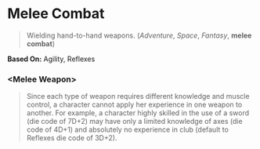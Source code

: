 Melee Combat
============

> Wielding hand-to-hand weapons. (_Adventure_, _Space_, _Fantasy_, __melee combat__)

__Based On:__ <span title='Space & Fantasy'>Agility</span>, <span title='Adventure'>Reflexes</span>

### &lt;Melee Weapon&gt;

> Since each type of weapon requires different knowledge and muscle control, a character cannot apply her experience in one weapon to another. For example, a character highly skilled in the use of a sword (die code of 7D+2) may have only a limited knowledge of axes (die code of 4D+1) and absolutely no experience in club (default to Reflexes die code of 3D+2).
